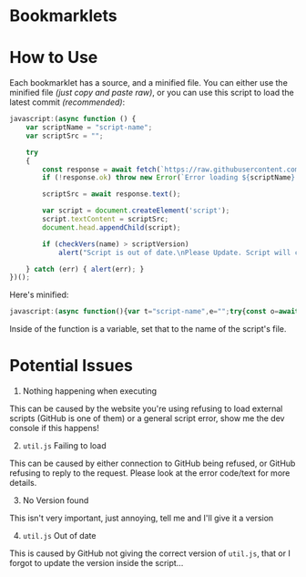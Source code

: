 # Bookmarklets
# How to Use
Each bookmarklet has a source, and a minified file. You can either use the minified file *(just copy and paste raw)*, or you can use this script to load the latest commit *(recommended)*:
```js
javascript:(async function () {
	var scriptName = "script-name";
	var scriptSrc = "";

	try
	{
		const response = await fetch(`https://raw.githubusercontent.com/Cheese-Curd/bookmarklets/main/bookmarklets/source/${scriptName}.js`)
		if (!response.ok) throw new Error(`Error loading ${scriptName}. Please report this to me with console output if possible.\nStatus Code: ${response.status}\nStatus Text: ${response.statusText}`);

		scriptSrc = await response.text();

		var script = document.createElement('script');
		script.textContent = scriptSrc;
		document.head.appendChild(script);

		if (checkVers(name) > scriptVersion)
			alert("Script is out of date.\nPlease Update. Script will continue after this.");

	} catch (err) { alert(err); }
})();
```
Here's minified:
```js
javascript:(async function(){var t="script-name",e="";try{const o=await fetch(`https://raw.githubusercontent.com/Cheese-Curd/bookmarklets/main/bookmarklets/${t}.js`);if(!o.ok)throw new Error(`Error loading ${t}. Please report this to me with console output if possible.\nStatus Code: ${o.status}\nStatus Text: ${o.statusText}`);e=await o.text();var a=document.createElement("script");a.textContent=e,document.head.appendChild(a),checkVers(name)>scriptVersion&&alert("Script is out of date.\nPlease Update. Script will continue after this.")}catch(t){alert(t)}})();
```
Inside of the function is a variable, set that to the name of the script's file.
# Potential Issues
1. Nothing happening when executing

This can be caused by the website you're using refusing to load external scripts (GitHub is one of them) or a general script error, show me the dev console if this happens!

2. `util.js` Failing to load

This can be caused by either connection to GitHub being refused, or GitHub refusing to reply to the request. Please look at the error code/text for more details.

3. No Version found

This isn't very important, just annoying, tell me and I'll give it a version

4. `util.js` Out of date

This is caused by GitHub not giving the correct version of `util.js`, that or I forgot to update the version inside the script...
